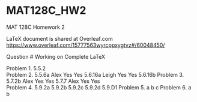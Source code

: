 # MAT128C_HW2
MAT 128C Homework 2

LaTeX document is shared at Overleaf.com
https://www.overleaf.com/15777563wyrcppxygtvz#/60048450/

Question #            Working on          Complete        LaTeX

Problem 1. 5.5.2      
Problem 2. 5.5.6a     Alex                Yes             Yes
           5.6.16a    Leigh               Yes             Yes
           5.6.16b
Problem 3. 5.7.2b     Alex                Yes             Yes
           5.7.7      Alex                Yes             Yes    
Problem 4. 5.9.2a
           5.9.2b
           5.9.2c
           5.9.2d
           5.9.D1
Problem 5. a
           b
           c
Problem 6. a
           b
